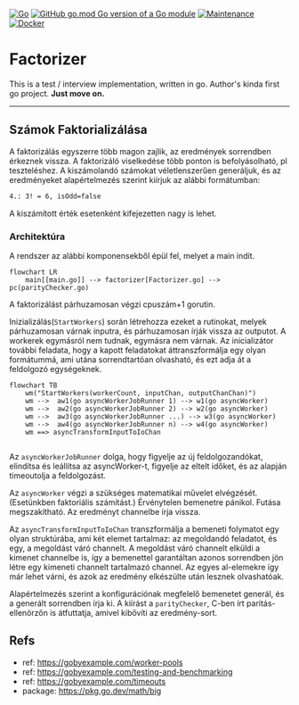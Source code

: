 [![Go](https://github.com/lintaba/kp-interview-go/actions/workflows/go.yml/badge.svg)](https://github.com/lintaba/kp-interview-go/actions/workflows/go.yml)
[![GitHub go.mod Go version of a Go module](https://img.shields.io/github/go-mod/go-version/gomods/athens.svg)](https://github.com/gomods/athens)
[![Maintenance](https://img.shields.io/badge/Maintained%3F-no-red.svg)](https://bitbucket.org/lbesson/ansi-colors)
[![Docker](https://badgen.net/badge/icon/docker?icon=docker&label)](https://https://docker.com/)


# Factorizer
This is a test / interview implementation, written in go. Author's kinda first go project. **Just move on.**

---


## Számok Faktorializálása

A faktorizálás egyszerre több magon zajlik, az eredmények sorrendben érkeznek vissza. A faktorizáló viselkedése több ponton is befolyásolható, pl teszteléshez.
A kiszámolandó számokat véletlenszerűen generáljuk, és az eredményeket alapértelmezés szerint kiírjuk az alábbi formátumban:
```bash
4.: 3! = 6, isOdd=false
```
A kiszámított érték esetenként kifejezetten nagy is lehet.

### Architektúra
A rendszer az alábbi komponensekből épül fel, melyet a main indít.

```mermaid
flowchart LR
    main[[main.go]] --> factorizer[Factorizer.go] --> pc(parityChecker.go)
```

A faktorizálást párhuzamosan végzi cpuszám+1 gorutin. 

Inizializálás(`StartWorkers`) során létrehozza ezeket a rutinokat, melyek párhuzamosan várnak inputra, és párhuzamosan írják vissza az outputot. A workerek egymásról nem tudnak, egymásra nem várnak.
Az inicializátor további feladata, hogy a kapott feladatokat áttranszformálja egy olyan formátummá, ami utána sorrendtartóan olvasható, és ezt adja át a feldolgozó egységeknek.


```mermaid
flowchart TB
    wm("StartWorkers(workerCount, inputChan, outputChanChan)")
    wm -->  aw1(go asyncWorkerJobRunner 1) --> w1(go asyncWorker)
    wm -->  aw2(go asyncWorkerJobRunner 2) --> w2(go asyncWorker)
    wm -->  aw3(go asyncWorkerJobRunner ...) --> w3(go asyncWorker)
    wm -->  aw4(go asyncWorkerJobRunner n) --> w4(go asyncWorker)
    wm ==> asyncTransformInputToIoChan
    
```

Az `asyncWorkerJobRunner` dolga, hogy figyelje az új feldolgozandókat, elindítsa és leállítsa az asyncWorker-t, figyelje az eltelt időket, és az alapján timeoutolja a feldolgozást.

Az `asyncWorker` végzi a szükséges matematikai művelet elvégzését. (Esetünkben faktoriális számítást.) 
Érvénytelen bemenetre pánikol.
Futása megszakítható.
Az eredményt channelbe írja vissza.

Az `asyncTransformInputToIoChan` transzformálja a bemeneti folymatot egy olyan struktúrába, ami két elemet tartalmaz: az megoldandó feladatot, és egy, a megoldást váró channelt. A megoldást váró channelt elküldi a kimenet channelbe is,
így a bemenettel garantáltan azonos sorrendben jön létre egy kimeneti channelt tartalmazó channel. Az egyes al-elemekre így már lehet várni, és azok az eredmény elkészülte után lesznek olvashatóak.




Alapértelmezés szerint a konfigurációnak megfelelő bemenetet generál, és a generált sorrendben írja ki. 
A kiírást a `parityChecker`, C-ben írt paritás-ellenörzőn is átfuttatja, amivel kibővíti az eredmény-sort.




## Refs
- ref: https://gobyexample.com/worker-pools
- ref: https://gobyexample.com/testing-and-benchmarking
- ref: https://gobyexample.com/timeouts
- package: https://pkg.go.dev/math/big


